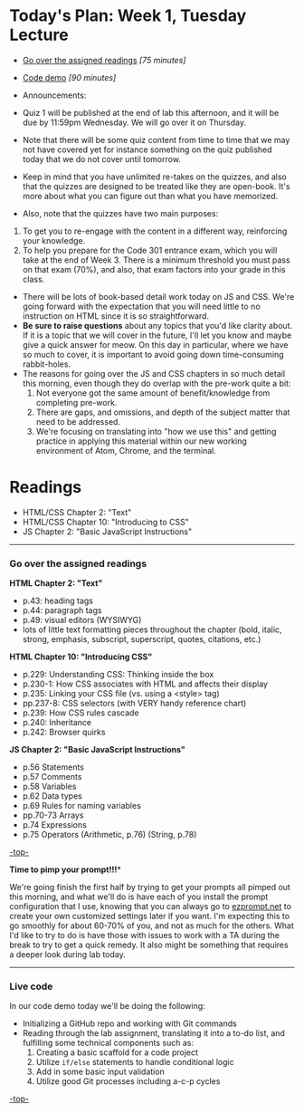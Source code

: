 <a id="top"></a>
# Today's Plan: Week 1, Tuesday Lecture

- [Go over the assigned readings](#readings) *[75 minutes]*
- [Code demo](#code) *[90 minutes]*

- Announcements:
 - Quiz 1 will be published at the end of lab this afternoon, and it will be due by 11:59pm Wednesday. We will go over it on Thursday.
 - Note that there will be some quiz content from time to time that we may not have covered yet for instance something on the quiz published today that we do not cover until tomorrow.
 - Keep in mind that you have unlimited re-takes on the quizzes, and also that the quizzes are designed to be treated like they are open-book. It's more about what you can figure out than what you have memorized.
 - Also, note that the quizzes have two main purposes:
  1. To get you to re-engage with the content in a different way, reinforcing your knowledge.
  2. To help you prepare for the Code 301 entrance exam, which you will take at the end of Week 3. There is a minimum threshold you must pass on that exam (70%), and also, that exam factors into your grade in this class.
- There will be lots of book-based detail work today on JS and CSS. We're going forward with the expectation that you will need little to no instruction on HTML since it is so straightforward.
- **Be sure to raise questions** about any topics that you'd like clarity about. If it is a topic that we will cover in the future, I'll let you know and maybe give a quick answer for meow. On this day in particular, where we have so much to cover, it is important to avoid going down time-consuming rabbit-holes.
- The reasons for going over the JS and CSS chapters in so much detail this morning, even though they do overlap with the pre-work quite a bit:
  1. Not everyone got the same amount of benefit/knowledge from completing pre-work.
  2. There are gaps, and omissions, and depth of the subject matter that need to be addressed.
  3. We're focusing on translating into "how we use this" and getting practice in applying this material within our new working environment of Atom, Chrome, and the terminal.

# Readings

- HTML/CSS Chapter 2: "Text"
- HTML/CSS Chapter 10: "Introducing to CSS"
- JS Chapter 2: "Basic JavaScript Instructions"

---

<a id="readings"></a>
### Go over the assigned readings

**HTML Chapter 2: "Text"**

- p.43: heading tags
- p.44: paragraph tags
- p.49: visual editors (WYSIWYG)
- lots of little text formatting pieces throughout the chapter (bold, italic, strong, emphasis, subscript, superscript, quotes, citations, etc.)

**HTML Chapter 10: "Introducing CSS"**

- p.229: Understanding CSS: Thinking inside the box
- p.230-1: How CSS associates with HTML and affects their display
- p.235: Linking your CSS file (vs. using a \<style> tag)
- pp.237-8: CSS selectors (with VERY handy reference chart)
- p.239: How CSS rules cascade
- p.240: Inheritance
- p.242: Browser quirks

**JS Chapter 2: "Basic JavaScript Instructions"**

- p.56 	Statements
- p.57 	Comments
- p.58 	Variables
- p.62 	Data types
- p.69 	Rules for naming variables
- pp.70-73 	Arrays
- p.74 	Expressions
- p.75 	Operators (Arithmetic, p.76) (String, p.78)

[-top-](#top)

**Time to pimp your prompt!!!***

We're going finish the first half by trying to get your prompts all pimped out this morning, and what we'll do is have each of you install the prompt configuration that I use, knowing that you can always go to [ezprompt.net](ezprompt.net) to create your own customized settings later if you want. I'm expecting this to go smoothly for about 60-70% of you, and not as much for the others. What I'd like to try to do is have those with issues to work with a TA during the break to try to get a quick remedy. It also might be something that requires a deeper look during lab today.

---

<a id="code"></a>
### Live code

In our code demo today we'll be doing the following:
- Initializing a GitHub repo and working with Git commands
- Reading through the lab assignment, translating it into a to-do list, and fulfilling some technical components such as:
  1. Creating a basic scaffold for a code project
  2. Utilize `if/else` statements to handle conditional logic
  3. Add in some basic input validation
  4. Utilize good Git processes including a-c-p cycles

[-top-](#top)
